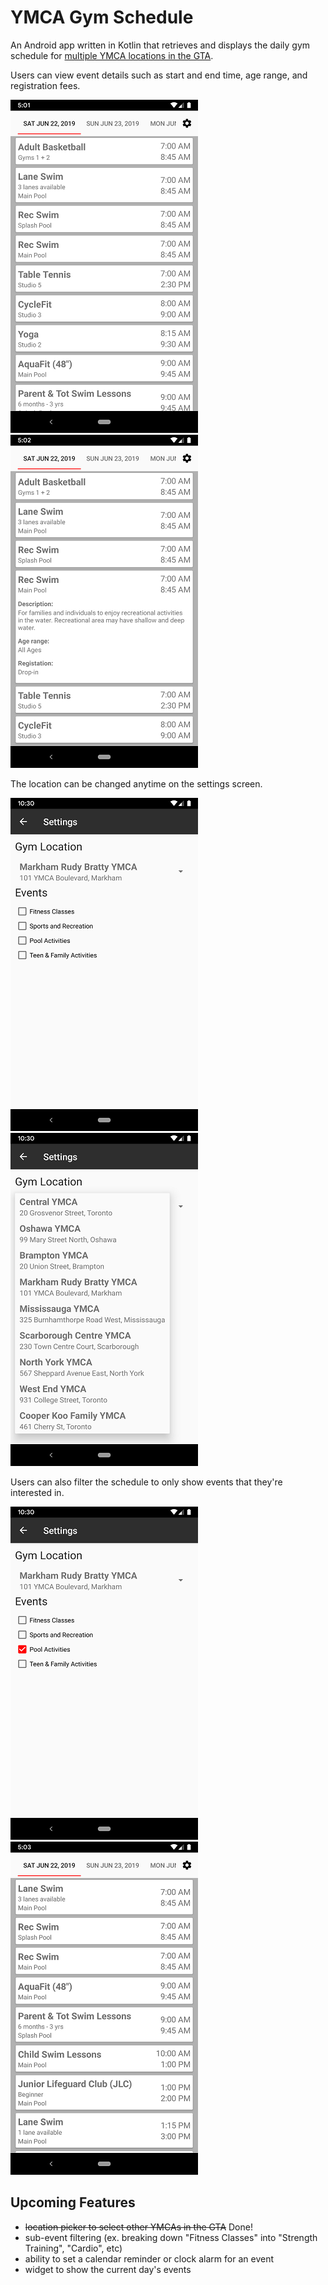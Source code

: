 # YMCA Gym Schedule

An Android app written in Kotlin that retrieves and displays the daily gym schedule for [multiple YMCA locations in the GTA](https://ymcagta.org).

Users can view event details such as start and end time, age range, and registration fees.

![full schedule](/images/full_schedule.png) ![expanded event](/images/full_schedule_expanded.png)

The location can be changed anytime on the settings screen.

![settings screen](/images/settings_screen.png) ![location picker](/images/location_picker.png)

Users can also filter the schedule to only show events that they're interested in.

![settings screen](/images/settings_screen_filtered.png) ![filtered schedule](/images/filtered_schedule.png)

## Upcoming Features
* ~~location picker to select other YMCAs in the GTA~~ Done!
* sub-event filtering (ex. breaking down "Fitness Classes" into "Strength Training", "Cardio", etc)
* ability to set a calendar reminder or clock alarm for an event
* widget to show the current day's events
